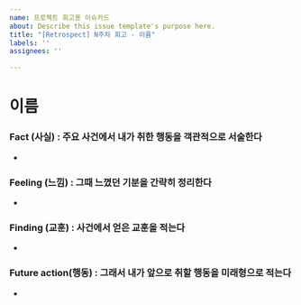 ```yaml
---
name: 프로젝트 회고용 이슈카드
about: Describe this issue template's purpose here.
title: "[Retrospect] N주차 회고 - 이름"
labels: ''
assignees: ''

---
```


# 이름

### Fact (사실) : 주요 사건에서 내가 취한 행동을 객관적으로 서술한다
- 

### Feeling (느낌) : 그때 느꼈던 기분을 간략히 정리한다
- 

### Finding (교훈) : 사건에서 얻은 교훈을 적는다  
- 

### Future action(행동) : 그래서 내가 앞으로 취할 행동을 미래형으로 적는다  
-
